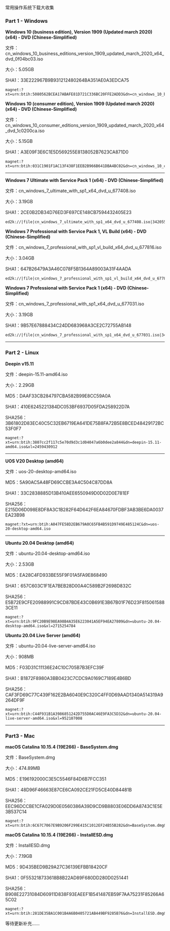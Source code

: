  常用操作系统下载大收集



### Part 1 - Windows



**Windows 10 (business edition), Version 1909 (Updated march 2020) (x64) - DVD (Chinese-Simplified)**

文件：cn_windows_10_business_editions_version_1909_updated_march_2020_x64_dvd_0f04bc03.iso

大小：5.05GB

SHA1：33E222967B9B931212480264BA351AE0A3EDCA75

```
magnet:?xt=urn:btih:5080562BCEA17ABAFE81D721C336BC20FFE2ADD3&dn=cn_windows_10_business_editions_version_1909_updated_march_2020_x64_dvd_0f04bc03.iso&xl=5427423232
```



**Windows 10 (consumer edition), Version 1909 (Updated march 2020) (x64) - DVD (Chinese-Simplified)**

文件：cn_windows_10_consumer_editions_version_1909_updated_march_2020_x64_dvd_1c0200ca.iso

大小：5.15GB

SHA1：A3E09F3E6C1E5D569255E8138052B7623CA871D0

```
magnet:?xt=urn:btih:031C1901F1AC13F438F1EEB2B966B641DBA4BC02&dn=cn_windows_10_consumer_editions_version_1909_updated_march_2020_x64_dvd_1c0200ca.iso&xl=5531017216
```



---



**Windows 7 Ultimate with Service Pack 1 (x64) - DVD (Chinese-Simplified)**

文件：cn_windows_7_ultimate_with_sp1_x64_dvd_u_677408.iso

大小：3.19GB

SHA1：2CE0B2DB34D76ED3F697CE148CB7594432405E23

```
ed2k://|file|cn_windows_7_ultimate_with_sp1_x64_dvd_u_677408.iso|3420557312|B58548681854236C7939003B583A8078|/
```



**Windows 7 Professional with Service Pack 1, VL Build (x64) - DVD (Chinese-Simplified)**

文件：cn_windows_7_professional_with_sp1_vl_build_x64_dvd_u_677816.iso

大小：3.04GB

SHA1：647B26479A3A46C078F5B1364A89003A31F4AADA

```
ed2k://|file|cn_windows_7_professional_with_sp1_vl_build_x64_dvd_u_677816.iso|3266004992|5A52F4CCEFA71797D58389B397038B2F|/
```



**Windows 7 Professional with Service Pack 1 (x64) - DVD (Chinese-Simplified)**

文件：cn_windows_7_professional_with_sp1_x64_dvd_u_677031.iso

大小：3.19GB

SHA1：9B57E67888434C24DD683968A3CE2C72755AB148

```
ed2k://|file|cn_windows_7_professional_with_sp1_x64_dvd_u_677031.iso|3420557312|430BEDC0F22FA18001F717F7AF08C9D5|/
```



---



### Part 2 - Linux



**Deepin v15.11**

文件：deepin-15.11-amd64.iso

大小：2.29GB

MD5：DAAF33CB284797CBA582B99E8CC59A0A

SHA1：410E6245221384DC053BF6937D05FDA258922D7A

SHA256：3B61802D83EC40C5C32EB6719EA641DE75B8FA72B5E8BCED48429172BC53F0F7

```
magnet:?xt=urn:btih:3807cc2f117c5e70d9d3c1d04047a6b0dee2a844&dn=deepin-15.11-amd64.iso&xl=2459430912
```



---



**UOS V20 Desktop (amd64)**

文件：uos-20-desktop-amd64.iso

MD5：5A90AC5A48FD69CCBE3A4C504C87DD8A

SHA1：33C2838885D13B410AEE6550949D0D02D0E781EF

SHA256：E215D06D098E8DF8A3C1B282F64D642F6EA84670FDBF3AB3BE6DA0037EA23B98

```
magnet:?xt=urn:btih:A047FE58D2EB679A0C65FB4B591D9749E485124C&dn=uos-20-desktop-amd64.iso
```



---



**Ubuntu 20.04 Desktop (amd64)**

文件：ubuntu-20.04-desktop-amd64.iso

大小：2.53GB

MD5：EA28C4FD933BE55F9F01A5FA9E868490

SHA1：657C603C1F1EA7BEB28D00A4C589B2F2698D832C

SHA256：E5B72E9CFE20988991C9CD87BDE43C0B691E3B67B01F76D23F8150615883CE11

```
magnet:?xt=urn:btih:9FC20B9E98EA98B4A35E6223041A5EF94EA27809&dn=ubuntu-20.04-desktop-amd64.iso&xl=2715254784
```



**Ubuntu 20.04 Live Server (amd64)**

文件：ubuntu-20.04-live-server-amd64.iso

大小：908MB

MD5：F03D31C11136E24C10C705B7B3EFC39F

SHA1：B1872F8980A3BB0423C7CDC9A0169C7189E4B6BD

SHA256：CAF3FD69C77C439F162E2BA6040E9C320C4FF0D69AAD1340A514319A9264DF9F

```
magnet:?xt=urn:btih:C44F931B1A3986851242D755D0AC46E9FA3C5D32&dn=ubuntu-20.04-live-server-amd64.iso&xl=952107008
```



---



### Part3 - Mac



**macOS Catalina 10.15.4 (19E266) - BaseSystem.dmg**

文件：BaseSystem.dmg

大小：474.89MB

MD5：E196192000C3E5C5546F84D6B7FCC351

SHA1：48D96F46663E87CE6CA092CE21FD5CE40D84481B

SHA256：EEC96DCCBE1CFA029D0E0560386A39D9CD9B8803E06DD6A8743C1E5E3B537C14

```
magnet:?xt=urn:btih:6C67C7067E9B9206F299E415C1012EF24B55B282&dn=BaseSystem.dmg&xl=497960473
```



**macOS Catalina 10.15.4 (19E266) - InstallESD.dmg**

文件：InstallESD.dmg

大小：7.19GB

MD5：9D435BED9B29A27C36139EFBB18420CF

SHA1：0F553218733618B8B22AD89F680DD280D0251441

SHA256：B908E22731084D60911D838F93EAEEF1B541487EB59F7AA75231F85266A65C02

```
magnet:?xt=urn:btih:281DE35BA1C001B4A6B0405721AB449BF9285B76&dn=InstallESD.dmg&xl=7719031561
```



等待更新补充......